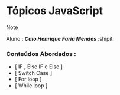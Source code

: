 
# **Tópicos JavaScript**

> [!NOTE]
> Aluno : ***Caio Henrique Faria Mendes*** :shipit:

### **Conteúdos Abordados** :

- [ IF , Else IF e Else ]
- [ Switch Case ]
- [ For loop ]
- [ While loop ]

